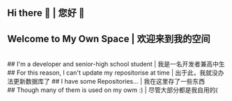 ## Hi there 👋 | 您好  👋
## Welcome to My Own Space | 欢迎来到我的空间
<br />
## I'm a developer and senior-high school student | 我是一名开发者兼高中生
<br />
## For this reason, I can't update my repositorise at time | 出于此，我就没办法更新数据库了
## I have some Repositories... | 我在这里存了一些东西
<br />
## Though many of them is used on my owm :) | 尽管大部分都是我自用的(